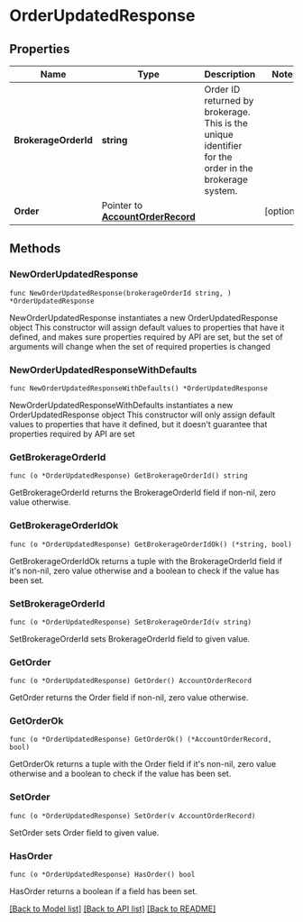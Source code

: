 # OrderUpdatedResponse

## Properties

Name | Type | Description | Notes
------------ | ------------- | ------------- | -------------
**BrokerageOrderId** | **string** | Order ID returned by brokerage. This is the unique identifier for the order in the brokerage system. | 
**Order** | Pointer to [**AccountOrderRecord**](AccountOrderRecord.md) |  | [optional] 

## Methods

### NewOrderUpdatedResponse

`func NewOrderUpdatedResponse(brokerageOrderId string, ) *OrderUpdatedResponse`

NewOrderUpdatedResponse instantiates a new OrderUpdatedResponse object
This constructor will assign default values to properties that have it defined,
and makes sure properties required by API are set, but the set of arguments
will change when the set of required properties is changed

### NewOrderUpdatedResponseWithDefaults

`func NewOrderUpdatedResponseWithDefaults() *OrderUpdatedResponse`

NewOrderUpdatedResponseWithDefaults instantiates a new OrderUpdatedResponse object
This constructor will only assign default values to properties that have it defined,
but it doesn't guarantee that properties required by API are set

### GetBrokerageOrderId

`func (o *OrderUpdatedResponse) GetBrokerageOrderId() string`

GetBrokerageOrderId returns the BrokerageOrderId field if non-nil, zero value otherwise.

### GetBrokerageOrderIdOk

`func (o *OrderUpdatedResponse) GetBrokerageOrderIdOk() (*string, bool)`

GetBrokerageOrderIdOk returns a tuple with the BrokerageOrderId field if it's non-nil, zero value otherwise
and a boolean to check if the value has been set.

### SetBrokerageOrderId

`func (o *OrderUpdatedResponse) SetBrokerageOrderId(v string)`

SetBrokerageOrderId sets BrokerageOrderId field to given value.


### GetOrder

`func (o *OrderUpdatedResponse) GetOrder() AccountOrderRecord`

GetOrder returns the Order field if non-nil, zero value otherwise.

### GetOrderOk

`func (o *OrderUpdatedResponse) GetOrderOk() (*AccountOrderRecord, bool)`

GetOrderOk returns a tuple with the Order field if it's non-nil, zero value otherwise
and a boolean to check if the value has been set.

### SetOrder

`func (o *OrderUpdatedResponse) SetOrder(v AccountOrderRecord)`

SetOrder sets Order field to given value.

### HasOrder

`func (o *OrderUpdatedResponse) HasOrder() bool`

HasOrder returns a boolean if a field has been set.


[[Back to Model list]](../README.md#documentation-for-models) [[Back to API list]](../README.md#documentation-for-api-endpoints) [[Back to README]](../README.md)


